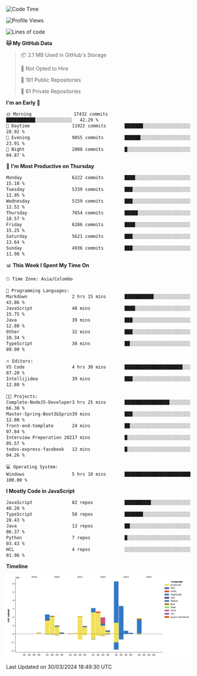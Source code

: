 
<!--START_SECTION:waka-->
![Code Time](http://img.shields.io/badge/Code%20Time-1%2C617%20hrs%2027%20mins-blue)

![Profile Views](http://img.shields.io/badge/Profile%20Views-0-blue)

![Lines of code](https://img.shields.io/badge/From%20Hello%20World%20I%27ve%20Written-28.8%20million%20lines%20of%20code-blue)

**🐱 My GitHub Data** 

> 📦 2.1 MB Used in GitHub's Storage 
 > 
> 🚫 Not Opted to Hire
 > 
> 📜 191 Public Repositories 
 > 
> 🔑 61 Private Repositories 
 > 
**I'm an Early 🐤** 

```text
🌞 Morning                17432 commits       ███████████░░░░░░░░░░░░░░   42.29 % 
🌆 Daytime                11922 commits       ███████░░░░░░░░░░░░░░░░░░   28.92 % 
🌃 Evening                9855 commits        ██████░░░░░░░░░░░░░░░░░░░   23.91 % 
🌙 Night                  2008 commits        █░░░░░░░░░░░░░░░░░░░░░░░░   04.87 % 
```
📅 **I'm Most Productive on Thursday** 

```text
Monday                   6222 commits        ████░░░░░░░░░░░░░░░░░░░░░   15.10 % 
Tuesday                  5339 commits        ███░░░░░░░░░░░░░░░░░░░░░░   12.95 % 
Wednesday                5159 commits        ███░░░░░░░░░░░░░░░░░░░░░░   12.52 % 
Thursday                 7654 commits        █████░░░░░░░░░░░░░░░░░░░░   18.57 % 
Friday                   6286 commits        ████░░░░░░░░░░░░░░░░░░░░░   15.25 % 
Saturday                 5621 commits        ███░░░░░░░░░░░░░░░░░░░░░░   13.64 % 
Sunday                   4936 commits        ███░░░░░░░░░░░░░░░░░░░░░░   11.98 % 
```


📊 **This Week I Spent My Time On** 

```text
🕑︎ Time Zone: Asia/Colombo

💬 Programming Languages: 
Markdown                 2 hrs 15 mins       ███████████░░░░░░░░░░░░░░   43.86 % 
JavaScript               48 mins             ████░░░░░░░░░░░░░░░░░░░░░   15.75 % 
Java                     39 mins             ███░░░░░░░░░░░░░░░░░░░░░░   12.80 % 
Other                    32 mins             ███░░░░░░░░░░░░░░░░░░░░░░   10.34 % 
TypeScript               30 mins             ██░░░░░░░░░░░░░░░░░░░░░░░   09.90 % 

🔥 Editors: 
VS Code                  4 hrs 30 mins       ██████████████████████░░░   87.20 % 
Intellijidea             39 mins             ███░░░░░░░░░░░░░░░░░░░░░░   12.80 % 

🐱‍💻 Projects: 
Complete-NodeJS-Developer3 hrs 25 mins       █████████████████░░░░░░░░   66.30 % 
Master-Spring-Boot3&Sprin39 mins             ███░░░░░░░░░░░░░░░░░░░░░░   12.80 % 
front-end-template       24 mins             ██░░░░░░░░░░░░░░░░░░░░░░░   07.84 % 
Interview Preperation 20217 mins             █░░░░░░░░░░░░░░░░░░░░░░░░   05.57 % 
todos-express-facebook   13 mins             █░░░░░░░░░░░░░░░░░░░░░░░░   04.26 % 

💻 Operating System: 
Windows                  5 hrs 10 mins       █████████████████████████   100.00 % 
```

**I Mostly Code in JavaScript** 

```text
JavaScript               82 repos            ██████████░░░░░░░░░░░░░░░   40.20 % 
TypeScript               58 repos            ███████░░░░░░░░░░░░░░░░░░   28.43 % 
Java                     13 repos            ██░░░░░░░░░░░░░░░░░░░░░░░   06.37 % 
Python                   7 repos             █░░░░░░░░░░░░░░░░░░░░░░░░   03.43 % 
HCL                      4 repos             ░░░░░░░░░░░░░░░░░░░░░░░░░   01.96 % 
```



**Timeline**

![Lines of Code chart](https://raw.githubusercontent.com/ccweerasinghe1994/ccweerasinghe1994/master/assets/bar_graph.png)


 Last Updated on 30/03/2024 18:49:30 UTC
<!--END_SECTION:waka-->
